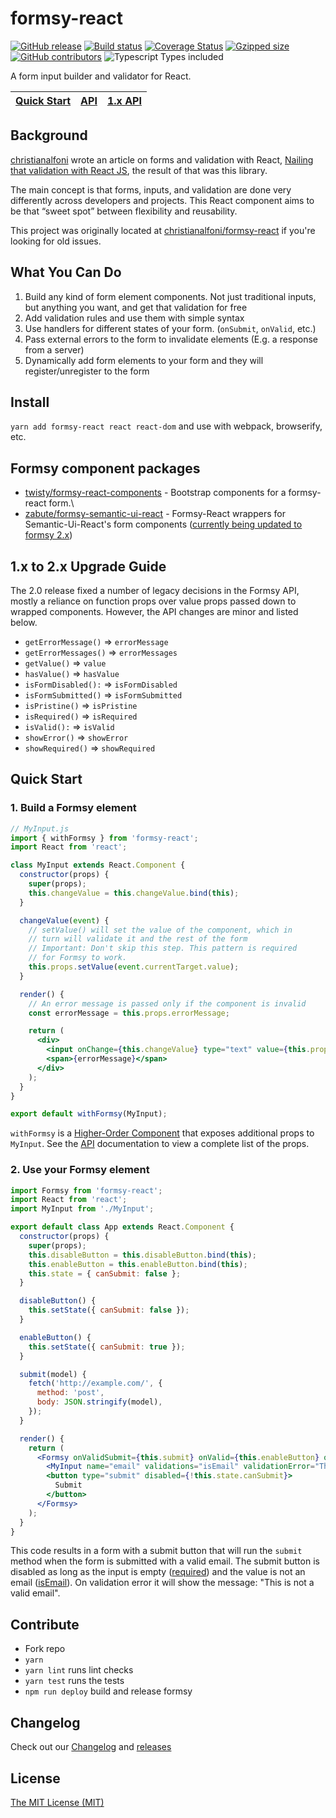 # formsy-react

[![GitHub release](https://img.shields.io/github/release/formsy/formsy-react.svg)](https://github.com/formsy/formsy-react/releases)
[![Build status](https://travis-ci.org/formsy/formsy-react.svg?branch=master)](https://travis-ci.org/formsy/formsy-react)
[![Coverage Status](https://coveralls.io/repos/github/formsy/formsy-react/badge.svg?branch=master)](https://coveralls.io/github/formsy/formsy-react?branch=master)
[![Gzipped size](http://img.badgesize.io/https://unpkg.com/formsy-react?compression=gzip)](https://unpkg.com/formsy-react)
[![GitHub contributors](https://img.shields.io/github/contributors/formsy/formsy-react.svg)](https://github.com/formsy/formsy-react/contributors)
![Typescript Types included](https://badgen.net/npm/types/tslib)

A form input builder and validator for React.

| [Quick Start](#quick-start) | [API](/API.md) | [1.x API](https://github.com/formsy/formsy-react/blob/v1.x/API.md) |
| --------------------------- | -------------- | ------------------------------------------------------------------ |


## Background

[christianalfoni](https://github.com/christianalfoni/) wrote an article on forms and validation with React,
[Nailing that validation with React JS](http://christianalfoni.github.io/javascript/2014/10/22/nailing-that-validation-with-reactjs.html),
the result of that was this library.

The main concept is that forms, inputs, and validation are done very differently across developers and projects. This
React component aims to be that “sweet spot” between flexibility and reusability.

This project was originally located at [christianalfoni/formsy-react](https://github.com/christianalfoni/formsy-react)
if you're looking for old issues.

## What You Can Do 

1.  Build any kind of form element components. Not just traditional inputs, but anything you want, and get that
    validation for free
2.  Add validation rules and use them with simple syntax
3.  Use handlers for different states of your form. (`onSubmit`, `onValid`, etc.)
4.  Pass external errors to the form to invalidate elements (E.g. a response from a server)
5.  Dynamically add form elements to your form and they will register/unregister to the form

## Install

`yarn add formsy-react react react-dom` and use with webpack, browserify, etc.

## Formsy component packages

- [twisty/formsy-react-components](https://github.com/twisty/formsy-react-components) - Bootstrap components for a
  formsy-react form.\
- [zabute/formsy-semantic-ui-react](https://github.com/zabute/formsy-semantic-ui-react) - Formsy-React wrappers for
  Semantic-Ui-React's form components
  ([currently being updated to formsy 2.x](https://github.com/zabute/formsy-semantic-ui-react/pull/77))

## 1.x to 2.x Upgrade Guide

The 2.0 release fixed a number of legacy decisions in the Formsy API, mostly a reliance on function props over value
props passed down to wrapped components. However, the API changes are minor and listed below.

- `getErrorMessage()` => `errorMessage`
- `getErrorMessages()` => `errorMessages`
- `getValue()` => `value`
- `hasValue()` => `hasValue`
- `isFormDisabled():` => `isFormDisabled`
- `isFormSubmitted()` => `isFormSubmitted`
- `isPristine()` => `isPristine`
- `isRequired()` => `isRequired`
- `isValid():` => `isValid`
- `showError()` => `showError`
- `showRequired()` => `showRequired`

## Quick Start

### 1. Build a Formsy element

```jsx
// MyInput.js
import { withFormsy } from 'formsy-react';
import React from 'react';

class MyInput extends React.Component {
  constructor(props) {
    super(props);
    this.changeValue = this.changeValue.bind(this);
  }

  changeValue(event) {
    // setValue() will set the value of the component, which in
    // turn will validate it and the rest of the form
    // Important: Don't skip this step. This pattern is required
    // for Formsy to work.
    this.props.setValue(event.currentTarget.value);
  }

  render() {
    // An error message is passed only if the component is invalid
    const errorMessage = this.props.errorMessage;

    return (
      <div>
        <input onChange={this.changeValue} type="text" value={this.props.value || ''} />
        <span>{errorMessage}</span>
      </div>
    );
  }
}

export default withFormsy(MyInput);
```

`withFormsy` is a [Higher-Order Component](https://facebook.github.io/react/docs/higher-order-components.html) that
exposes additional props to `MyInput`. See the [API](/API.md#withFormsy) documentation to view a complete list of the
props.

### 2. Use your Formsy element

```jsx
import Formsy from 'formsy-react';
import React from 'react';
import MyInput from './MyInput';

export default class App extends React.Component {
  constructor(props) {
    super(props);
    this.disableButton = this.disableButton.bind(this);
    this.enableButton = this.enableButton.bind(this);
    this.state = { canSubmit: false };
  }

  disableButton() {
    this.setState({ canSubmit: false });
  }

  enableButton() {
    this.setState({ canSubmit: true });
  }

  submit(model) {
    fetch('http://example.com/', {
      method: 'post',
      body: JSON.stringify(model),
    });
  }

  render() {
    return (
      <Formsy onValidSubmit={this.submit} onValid={this.enableButton} onInvalid={this.disableButton}>
        <MyInput name="email" validations="isEmail" validationError="This is not a valid email" required />
        <button type="submit" disabled={!this.state.canSubmit}>
          Submit
        </button>
      </Formsy>
    );
  }
}
```

This code results in a form with a submit button that will run the `submit` method when the form is submitted with a
valid email. The submit button is disabled as long as the input is empty ([required](/API.md#required)) and the value is
not an email ([isEmail](/API.md#validators)). On validation error it will show the message: "This is not a valid email".

## Contribute

- Fork repo
- `yarn`
- `yarn lint` runs lint checks
- `yarn test` runs the tests
- `npm run deploy` build and release formsy

## Changelog

Check out our [Changelog](https://github.com/formsy/formsy-react/blob/master/CHANGELOG.md) and
[releases](https://github.com/formsy/formsy-react/releases)

## License

[The MIT License (MIT)](/LICENSE)
